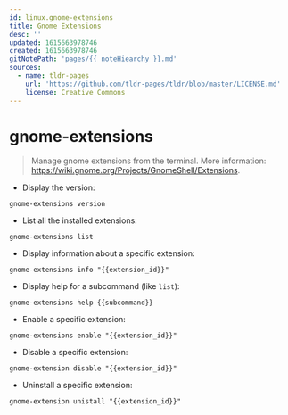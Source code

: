 ```yaml
---
id: linux.gnome-extensions
title: Gnome Extensions
desc: ''
updated: 1615663978746
created: 1615663978746
gitNotePath: 'pages/{{ noteHiearchy }}.md'
sources:
  - name: tldr-pages
    url: 'https://github.com/tldr-pages/tldr/blob/master/LICENSE.md'
    license: Creative Commons
---
```

# gnome-extensions

> Manage gnome extensions from the terminal.
> More information: <https://wiki.gnome.org/Projects/GnomeShell/Extensions>.

- Display the version:

`gnome-extensions version`

- List all the installed extensions:

`gnome-extensions list`

- Display information about a specific extension:

`gnome-extensions info "{{extension_id}}"`

- Display help for a subcommand (like `list`):

`gnome-extensions help {{subcommand}}`

- Enable a specific extension:

`gnome-extensions enable "{{extension_id}}"`

- Disable a specific extension:

`gnome-extension disable "{{extension_id}}"`

- Uninstall a specific extension:

`gnome-extension unistall "{{extension_id}}"`


